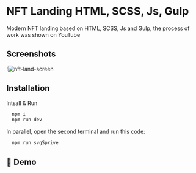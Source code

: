 # NFT Landing HTML, SCSS, Js, Gulp

Modern NFT landing based on HTML, SCSS, Js and Gulp, the process of work was shown on YouTube
## Screenshots

!![nft-land-screen](https://user-images.githubusercontent.com/107246526/226020328-f9c25cbf-8b94-49c8-909a-57d49e1e2479.jpeg)

## Installation

Intsall & Run
```bash
  npm i
  npm run dev
```

In parallel, open the second terminal and run this code:

```bash
  npm run svgSprive
```
## 🔗 Demo
